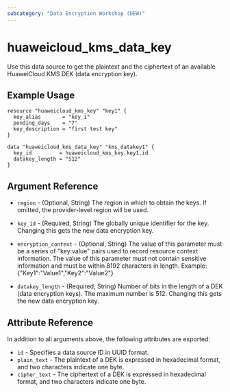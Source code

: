```yaml
---
subcategory: "Data Encryption Workshop (DEW)"
---
```


# huaweicloud_kms_data_key

Use this data source to get the plaintext and the ciphertext of an available HuaweiCloud KMS DEK (data encryption key).

## Example Usage

```hcl
resource "huaweicloud_kms_key" "key1" {
  key_alias       = "key_1"
  pending_days    = "7"
  key_description = "first test key"
}

data "huaweicloud_kms_data_key" "kms_datakey1" {
  key_id         = huaweicloud_kms_key.key1.id
  datakey_length = "512"
}
```

## Argument Reference

* `region` - (Optional, String) The region in which to obtain the keys. If omitted, the provider-level region will be
  used.

* `key_id` - (Required, String) The globally unique identifier for the key. Changing this gets the new data encryption
  key.

* `encryption_context` - (Optional, String) The value of this parameter must be a series of
  "key:value" pairs used to record resource context information. The value of this parameter must not contain sensitive
  information and must be within 8192 characters in length. Example: {"Key1":"Value1","Key2":"Value2"}

* `datakey_length` - (Required, String) Number of bits in the length of a DEK (data encryption keys). The maximum number
  is 512. Changing this gets the new data encryption key.

## Attribute Reference

In addition to all arguments above, the following attributes are exported:

* `id` - Specifies a data source ID in UUID format.
* `plain_text` - The plaintext of a DEK is expressed in hexadecimal format, and two characters indicate one byte.
* `cipher_text` - The ciphertext of a DEK is expressed in hexadecimal format, and two characters indicate one byte.
